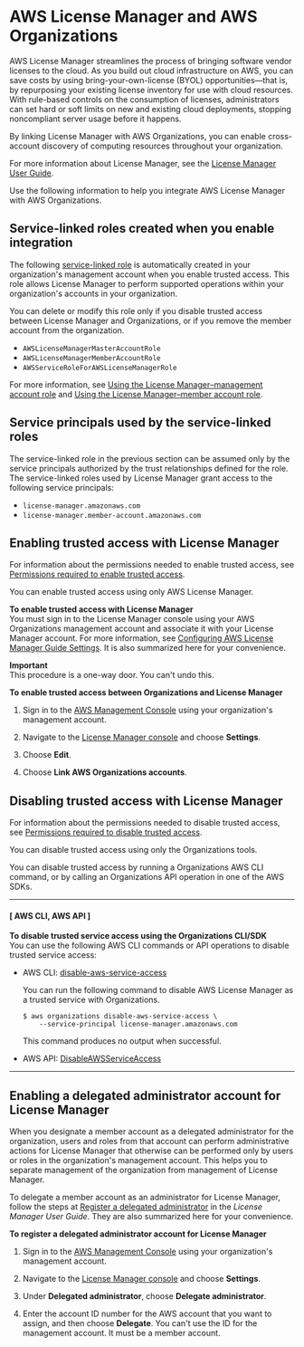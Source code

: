 # AWS License Manager and AWS Organizations<a name="services-that-can-integrate-license-manager"></a>

AWS License Manager streamlines the process of bringing software vendor licenses to the cloud\. As you build out cloud infrastructure on AWS, you can save costs by using bring\-your\-own\-license \(BYOL\) opportunities—that is, by repurposing your existing license inventory for use with cloud resources\. With rule\-based controls on the consumption of licenses, administrators can set hard or soft limits on new and existing cloud deployments, stopping noncompliant server usage before it happens\.

By linking License Manager with AWS Organizations, you can enable cross\-account discovery of computing resources throughout your organization\.

For more information about License Manager, see the [License Manager User Guide](https://docs.aws.amazon.com/license-manager/latest/userguide/)\.

Use the following information to help you integrate AWS License Manager with AWS Organizations\.



## Service\-linked roles created when you enable integration<a name="integrate-enable-slr-license-manager"></a>

The following [service\-linked role](https://docs.aws.amazon.com/IAM/latest/UserGuide/using-service-linked-roles.html) is automatically created in your organization's management account when you enable trusted access\. This role allows License Manager to perform supported operations within your organization's accounts in your organization\.

You can delete or modify this role only if you disable trusted access between License Manager and Organizations, or if you remove the member account from the organization\.
+ `AWSLicenseManagerMasterAccountRole`
+ `AWSLicenseManagerMemberAccountRole`
+ `AWSServiceRoleForAWSLicenseManagerRole`

For more information, see [Using the License Manager–management account role](https://docs.aws.amazon.com/license-manager/latest/userguide/master-role.html) and [Using the License Manager–member account role](https://docs.aws.amazon.com/license-manager/latest/userguide/member-role.html)\.

## Service principals used by the service\-linked roles<a name="integrate-enable-svcprin-license-manager"></a>

The service\-linked role in the previous section can be assumed only by the service principals authorized by the trust relationships defined for the role\. The service\-linked roles used by License Manager grant access to the following service principals:
+ `license-manager.amazonaws.com`
+ `license-manager.member-account.amazonaws.com`

## Enabling trusted access with License Manager<a name="integrate-enable-ta-license-manager"></a>

For information about the permissions needed to enable trusted access, see [Permissions required to enable trusted access](orgs_integrate_services.md#orgs_trusted_access_perms)\.

You can enable trusted access using only AWS License Manager\.

**To enable trusted access with License Manager**  
You must sign in to the License Manager console using your AWS Organizations management account and associate it with your License Manager account\. For more information, see [Configuring AWS License Manager Guide Settings](https://docs.aws.amazon.com/license-manager/latest/userguide/settings.html)\. It is also summarized here for your convenience\.

**Important**  
This procedure is a one\-way door\. You can't undo this\.

**To enable trusted access between Organizations and License Manager**

1. Sign in to the [AWS Management Console](https://console.aws.amazon.com/) using your organization's management account\.

1. Navigate to the [License Manager console](https://console.aws.amazon.com/license-manager) and choose **Settings**\.

1. Choose **Edit**\.

1. Choose **Link AWS Organizations accounts**\.

## Disabling trusted access with License Manager<a name="integrate-disable-ta-license-manager"></a>

For information about the permissions needed to disable trusted access, see [Permissions required to disable trusted access](orgs_integrate_services.md#orgs_trusted_access_disable_perms)\.

You can disable trusted access using only the Organizations tools\.

You can disable trusted access by running a Organizations AWS CLI command, or by calling an Organizations API operation in one of the AWS SDKs\.

------
#### [ AWS CLI, AWS API ]

**To disable trusted service access using the Organizations CLI/SDK**  
You can use the following AWS CLI commands or API operations to disable trusted service access:
+ AWS CLI: [disable\-aws\-service\-access](https://docs.aws.amazon.com/cli/latest/reference/organizations/disable-aws-service-access.html)

  You can run the following command to disable AWS License Manager as a trusted service with Organizations\.

  ```
  $ aws organizations disable-aws-service-access \
      --service-principal license-manager.amazonaws.com
  ```

  This command produces no output when successful\.
+ AWS API: [DisableAWSServiceAccess](https://docs.aws.amazon.com/organizations/latest/APIReference/API_DisableAWSServiceAccess.html)

------

## Enabling a delegated administrator account for License Manager<a name="integrate-enable-da-license-manager"></a>

When you designate a member account as a delegated administrator for the organization, users and roles from that account can perform administrative actions for License Manager that otherwise can be performed only by users or roles in the organization's management account\. This helps you to separate management of the organization from management of License Manager\.

To delegate a member account as an administrator for License Manager, follow the steps at [Register a delegated administrator](https://docs.aws.amazon.com/license-manager/latest/userguide/delegated-administrator.html) in the *License Manager User Guide*\. They are also summarized here for your convenience\.

**To register a delegated administrator account for License Manager**

1. Sign in to the [AWS Management Console](https://console.aws.amazon.com/) using your organization's management account\.

1. Navigate to the [License Manager console](https://console.aws.amazon.com/license-manager) and choose **Settings**\.

1. Under **Delegated administrator**, choose **Delegate administrator**\.

1. Enter the account ID number for the AWS account that you want to assign, and then choose **Delegate**\. You can't use the ID for the management account\. It must be a member account\.
